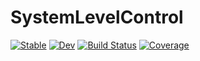 # SystemLevelControl

[![Stable](https://img.shields.io/badge/docs-stable-blue.svg)](https://tiominho.github.io/SystemLevelControl.jl/stable/)
[![Dev](https://img.shields.io/badge/docs-dev-blue.svg)](https://tiominho.github.io/SystemLevelControl.jl/dev/)
[![Build Status](https://github.com/tiominho/SystemLevelControl.jl/actions/workflows/CI.yml/badge.svg?branch=main)](https://github.com/tiominho/SystemLevelControl.jl/actions/workflows/CI.yml?query=branch%3Amain)
[![Coverage](https://codecov.io/gh/tiominho/SystemLevelControl.jl/branch/main/graph/badge.svg)](https://codecov.io/gh/tiominho/SystemLevelControl.jl)
